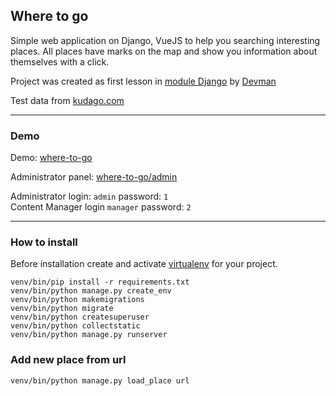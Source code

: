 ## Where to go
Simple web application on Django, VueJS to help you searching interesting places.
All places have marks on the map and show you information about themselves with a click.


Project was created as first lesson in [module Django](https://dvmn.org/modules/django/) by [Devman](https://dvmn.org)

Test data from [kudago.com](https://kudago.com/)
***
### Demo
Demo: [where-to-go](http://koshkinaleksey.pythonanywhere.com/ "Site demo on pythonanywhere.com")

Administrator panel: [where-to-go/admin](http://koshkinaleksey.pythonanywhere.com/admin)

Administrator login: ``admin`` password: ``1``     
Content Manager login  ``manager`` password: ``2``
***
### How to install
Before installation create and activate [virtualenv](https://virtualenv.pypa.io/en/latest/) for your project.

```
venv/bin/pip install -r requirements.txt
venv/bin/python manage.py create_env
venv/bin/python makemigrations
venv/bin/python migrate
venv/bin/python createsuperuser
venv/bin/python collectstatic
venv/bin/python manage.py runserver
```


### Add new place from url
```
venv/bin/python manage.py load_place url
```

